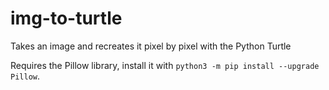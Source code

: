 # img-to-turtle
Takes an image and recreates it pixel by pixel with the Python Turtle

Requires the Pillow library, install it with
`python3 -m pip install --upgrade Pillow`.
